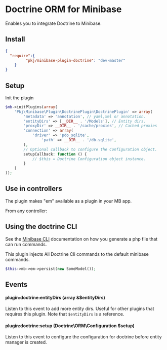 # Doctrine ORM for Minibase

Enables you to integrate Doctrine to Minibase.

## Install

```json
{
  "require":{
	     "pkj/minibase-plugin-doctrine": "dev-master"
	}
}

```

## Setup

Init the plugin

```php
$mb->initPlugins(array(
	'Pkj\Minibase\Plugin\DoctrinePlugin\DoctrinePlugin' => array(
		'metadata' => 'annotation', // yaml,xml or annotation.
		'entityDirs' => [__DIR__ . '/Models'], // Entity dirs.
		'proxyDir' => __DIR__ . '/cache/proxies', // Cached proxies
		'connection' => array(
			'driver' => 'pdo_sqlite',
    			'path' => __DIR__ . '/db.sqlite',
		),
		// Optional callback to configure the Configuration object.
		setupCallback: function () {
			// $this = Doctrine Configuration object instance.
		}
	)
));
```


## Use in controllers

The plugin makes "em" available as a plugin in your MB app.


From any controller:


## Using the doctrine CLI

See the [Minibase CLI](https://github.com/peec/minibase/blob/master/docs/command-line.md) documentation on how you generate a php file that can run commands.

This plugin injects All Doctrine Cli commands to the default minibase commands.



```php
$this->mb->em->persist(new SomeModel());
```

## Events

#### plugin:doctrine:entityDirs (array &$entityDirs)

Listen to this event to add more entity dirs. Useful for other plugins that requires this plugin. Note that `$entityDirs` is a reference.

#### plugin:doctrine:setup (Doctrine\ORM\Configuration $setup)

Listen to this event to configure the configuration for doctrine before entity manager is created.

